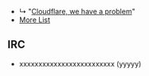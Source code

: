 - ↳ "[Cloudflare, we have a problem](../../PEOPLE.md)"
- [More List](../people/)

## IRC


- xxxxxxxxxxxxxxxxxxxxxxxxx (yyyyy)